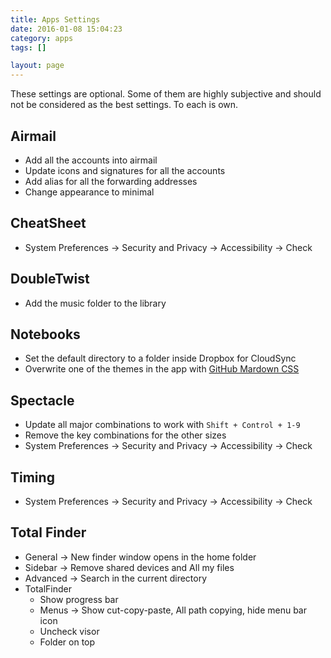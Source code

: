 ```yaml
---
title: Apps Settings
date: 2016-01-08 15:04:23
category: apps
tags: []

layout: page
---
```


These settings are optional. Some of them are highly subjective and should not be considered as the best settings. To each is own.

## Airmail

- Add all the accounts into airmail
- Update icons and signatures for all the accounts
- Add alias for all the forwarding addresses
- Change appearance to minimal

## CheatSheet

- System Preferences -> Security and Privacy -> Accessibility -> Check

## DoubleTwist

- Add the music folder to the library

## Notebooks

- Set the default directory to a folder inside Dropbox for CloudSync
- Overwrite one of the themes in the app with [GitHub Mardown CSS](https://gist.github.com/andyferra/2554919)

## Spectacle

- Update all major combinations to work with `Shift + Control + 1-9`
- Remove the key combinations for the other sizes
- System Preferences -> Security and Privacy -> Accessibility -> Check

## Timing

- System Preferences -> Security and Privacy -> Accessibility -> Check

## Total Finder

- General -> New finder window opens in the home folder
- Sidebar -> Remove shared devices and All my files
- Advanced -> Search in the current directory
- TotalFinder
    - Show progress bar
    - Menus -> Show cut-copy-paste, All path copying, hide menu bar icon
    - Uncheck visor
    - Folder on top
